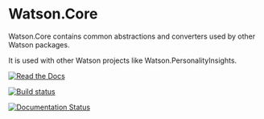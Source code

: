 # Watson.Core
Watson.Core contains common abstractions and converters used by other Watson packages.

It is used with other Watson projects like Watson.PersonalityInsights.

[![Read the Docs](https://readthedocs.org/projects/watsonnet/badge/?version=latest)](http://watsonnet.readthedocs.org/en/latest/)

[![Build status](https://ci.appveyor.com/api/projects/status/iq9kpn0bobo8aebf?svg=true)](https://ci.appveyor.com/project/DamienDennehy/watson-core)

[![Documentation Status](https://readthedocs.org/projects/watsonnet/badge/?version=latest)](https://readthedocs.org/projects/watsonnet/?badge=latest)
